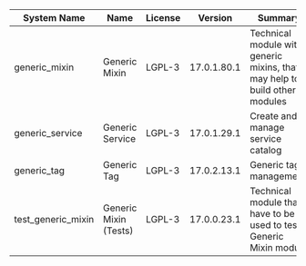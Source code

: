 | System Name | Name | License | Version | Summary | Price |
|---|---|---|---|---|---|
| generic_mixin | Generic Mixin | LGPL-3 | 17.0.1.80.1 | Technical module with generic mixins, that may help to build other modules |  |
| generic_service | Generic Service | LGPL-3 | 17.0.1.29.1 | Create and manage service catalog |  |
| generic_tag | Generic Tag | LGPL-3 | 17.0.2.13.1 | Generic tag management. |  |
| test_generic_mixin | Generic Mixin (Tests) | LGPL-3 | 17.0.0.23.1 | Technical module that have to be used to test Generic Mixin module |  |
